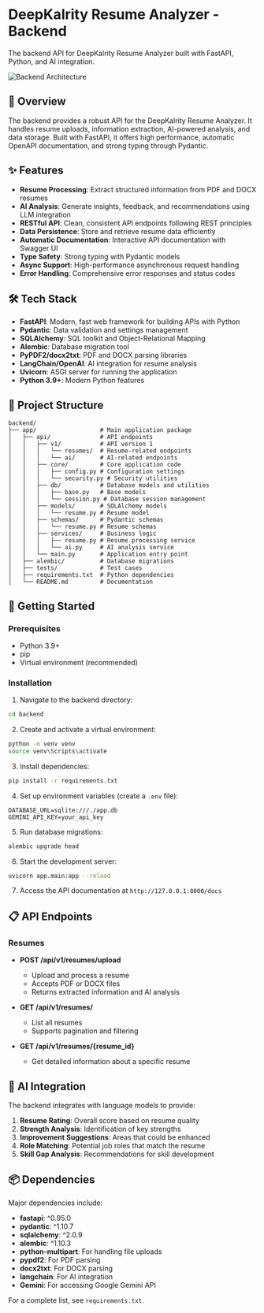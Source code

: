 # DeepKalrity Resume Analyzer - Backend

The backend API for DeepKalrity Resume Analyzer built with FastAPI, Python, and AI integration.

![Backend Architecture](https://via.placeholder.com/800x400?text=Backend+Architecture)

## 🚀 Overview

The backend provides a robust API for the DeepKalrity Resume Analyzer. It handles resume uploads, information extraction, AI-powered analysis, and data storage. Built with FastAPI, it offers high performance, automatic OpenAPI documentation, and strong typing through Pydantic.

## ✨ Features

- **Resume Processing**: Extract structured information from PDF and DOCX resumes
- **AI Analysis**: Generate insights, feedback, and recommendations using LLM integration
- **RESTful API**: Clean, consistent API endpoints following REST principles
- **Data Persistence**: Store and retrieve resume data efficiently
- **Automatic Documentation**: Interactive API documentation with Swagger UI
- **Type Safety**: Strong typing with Pydantic models
- **Async Support**: High-performance asynchronous request handling
- **Error Handling**: Comprehensive error responses and status codes

## 🛠️ Tech Stack

- **FastAPI**: Modern, fast web framework for building APIs with Python
- **Pydantic**: Data validation and settings management
- **SQLAlchemy**: SQL toolkit and Object-Relational Mapping
- **Alembic**: Database migration tool
- **PyPDF2/docx2txt**: PDF and DOCX parsing libraries
- **LangChain/OpenAI**: AI integration for resume analysis
- **Uvicorn**: ASGI server for running the application
- **Python 3.9+**: Modern Python features

## 📁 Project Structure

```
backend/
├── app/                  # Main application package
│   ├── api/              # API endpoints
│   │   ├── v1/           # API version 1
│   │   │   └── resumes/  # Resume-related endpoints
│   │   │   └── ai/       # AI-related endpoints
│   │   ├── core/         # Core application code
│   │   │   ├── config.py # Configuration settings
│   │   │   └── security.py # Security utilities
│   │   ├── db/           # Database models and utilities
│   │   │   ├── base.py   # Base models
│   │   │   └── session.py # Database session management
│   │   ├── models/       # SQLAlchemy models
│   │   │   └── resume.py # Resume model
│   │   ├── schemas/      # Pydantic schemas
│   │   │   └── resume.py # Resume schemas
│   │   ├── services/     # Business logic
│   │   │   ├── resume.py # Resume processing service
│   │   │   └── ai.py     # AI analysis service
│   │   └── main.py       # Application entry point
│   ├── alembic/          # Database migrations
│   ├── tests/            # Test cases
│   ├── requirements.txt  # Python dependencies
│   └── README.md         # Documentation
```

## 🚀 Getting Started

### Prerequisites

- Python 3.9+
- pip
- Virtual environment (recommended)

### Installation

1. Navigate to the backend directory:

```bash
cd backend
```

2. Create and activate a virtual environment:

```bash
python -m venv venv
source venv\Scripts\activate 
```

3. Install dependencies:

```bash
pip install -r requirements.txt
```

4. Set up environment variables (create a `.env` file):

```
DATABASE_URL=sqlite:///./app.db
GEMINI_API_KEY=your_api_key
```

5. Run database migrations:

```bash
alembic upgrade head
```

6. Start the development server:

```bash
uvicorn app.main:app --reload
```

7. Access the API documentation at `http://127.0.0.1:8000/docs`

## 📋 API Endpoints

### Resumes

- **POST /api/v1/resumes/upload**
  - Upload and process a resume
  - Accepts PDF or DOCX files
  - Returns extracted information and AI analysis

- **GET /api/v1/resumes/**
  - List all resumes
  - Supports pagination and filtering

- **GET /api/v1/resumes/{resume_id}**
  - Get detailed information about a specific resume

## 🧠 AI Integration

The backend integrates with language models to provide:

1. **Resume Rating**: Overall score based on resume quality
2. **Strength Analysis**: Identification of key strengths
3. **Improvement Suggestions**: Areas that could be enhanced
4. **Role Matching**: Potential job roles that match the resume
5. **Skill Gap Analysis**: Recommendations for skill development

## 📦 Dependencies

Major dependencies include:

- **fastapi**: ^0.95.0
- **pydantic**: ^1.10.7
- **sqlalchemy**: ^2.0.9
- **alembic**: ^1.10.3
- **python-multipart**: For handling file uploads
- **pypdf2**: For PDF parsing
- **docx2txt**: For DOCX parsing
- **langchain**: For AI integration
- **Gemini**: For accessing  Google Gemini API

For a complete list, see `requirements.txt`.


